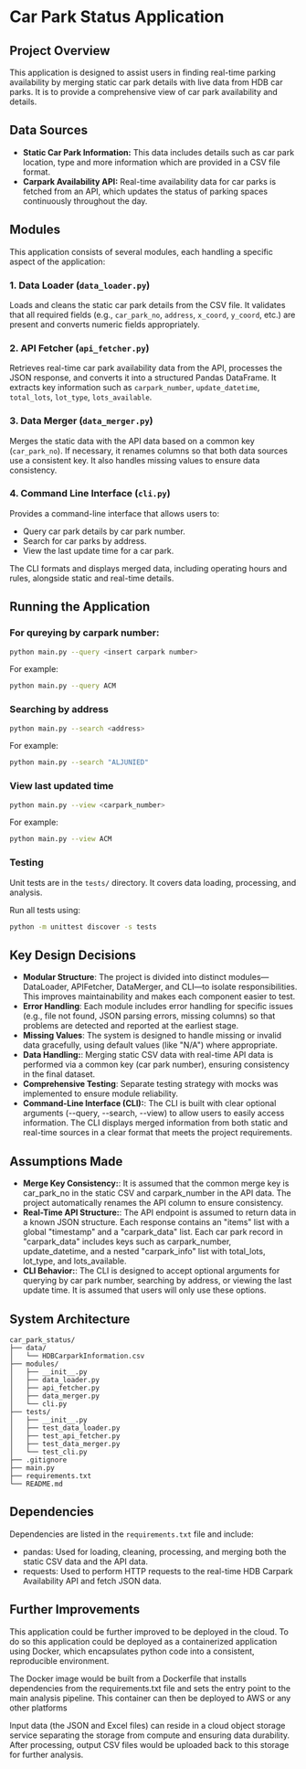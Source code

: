 # Car Park Status Application

## Project Overview
This application is designed to assist users in finding real-time parking availability by merging static car park details with live data from HDB car parks. It is to provide a comprehensive view of car park availability and details.

## Data Sources
- **Static Car Park Information:** This data includes details such as car park location, type and more information which are provided in a CSV file format.
- **Carpark Availability API:** Real-time availability data for car parks is fetched from an API, which updates the status of parking spaces continuously throughout the day.

## Modules
This application consists of several modules, each handling a specific aspect of the application:

### 1. Data Loader (`data_loader.py`)
Loads and cleans the static car park details from the CSV file. It validates that all required fields (e.g., `car_park_no`, `address`, `x_coord`, `y_coord`, etc.) are present and converts numeric fields appropriately.

### 2. API Fetcher (`api_fetcher.py`)
Retrieves real-time car park availability data from the API, processes the JSON response, and converts it into a structured Pandas DataFrame. It extracts key information such as `carpark_number`, `update_datetime`, `total_lots`, `lot_type`, `lots_available`.

### 3. Data Merger (`data_merger.py`)
Merges the static data with the API data based on a common key (`car_park_no`). If necessary, it renames columns so that both data sources use a consistent key. It also handles missing values to ensure data consistency.

### 4. Command Line Interface (`cli.py`)
Provides a command-line interface that allows users to:
  - Query car park details by car park number.
  - Search for car parks by address.
  - View the last update time for a car park.

The CLI formats and displays merged data, including operating hours and rules, alongside static and real-time details.


## Running the Application

### For qureying by carpark number:

```bash
python main.py --query <insert carpark number>
```
For example: 

```bash
python main.py --query ACM
```
### Searching by address

```bash
python main.py --search <address>
```
For example: 

```bash
python main.py --search "ALJUNIED"
```

### View last updated time

```bash
python main.py --view <carpark_number>
```
For example: 

```bash
python main.py --view ACM
```

### Testing

Unit tests are in the `tests/` directory. It covers data loading, processing, and analysis.

Run all tests using:

```bash
python -m unittest discover -s tests
```
## Key Design Decisions

- **Modular Structure**: The project is divided into distinct modules—DataLoader, APIFetcher, DataMerger, and CLI—to isolate responsibilities. This improves maintainability and makes each component easier to test.
- **Error Handling**: Each module includes error handling for specific issues (e.g., file not found, JSON parsing errors, missing columns) so that problems are detected and reported at the earliest stage.
- **Missing Values**: The system is designed to handle missing or invalid data gracefully, using default values (like "N/A") where appropriate.
- **Data Handling:**: Merging static CSV data with real-time API data is performed via a common key (car park number), ensuring consistency in the final dataset.
- **Comprehensive Testing**: Separate testing strategy with mocks was implemented to ensure module reliability.
- **Command-Line Interface (CLI):**: The CLI is built with clear optional arguments (--query, --search, --view) to allow users to easily access information. The CLI displays merged information from both static and real-time sources in a clear format that meets the project requirements.

## Assumptions Made

- **Merge Key Consistency:**: It is assumed that the common merge key is car_park_no in the static CSV and carpark_number in the API data. The project automatically renames the API column to ensure consistency.
- **Real-Time API Structure:**: The API endpoint is assumed to return data in a known JSON structure. Each response contains an "items" list with a global "timestamp" and a "carpark_data" list. Each car park record in "carpark_data" includes keys such as carpark_number, update_datetime, and a nested "carpark_info" list with total_lots, lot_type, and lots_available.
- **CLI Behavior:**: The CLI is designed to accept optional arguments for querying by car park number, searching by address, or viewing the last update time. It is assumed that users will only use these options. 

## System Architecture

```
car_park_status/
├── data/
│   └── HDBCarparkInformation.csv 
├── modules/
│   ├── __init__.py               
│   ├── data_loader.py            
│   ├── api_fetcher.py            
│   ├── data_merger.py            
│   └── cli.py                  
├── tests/
│   ├── __init__.py               
│   ├── test_data_loader.py       
│   ├── test_api_fetcher.py       
│   ├── test_data_merger.py       
│   └── test_cli.py              
├── .gitignore                    
├── main.py                       
├── requirements.txt              
└── README.md                    
```

## Dependencies

Dependencies are listed in the `requirements.txt` file and include:
- pandas: Used for loading, cleaning, processing, and merging both the static CSV data and the API data.
- requests: Used to perform HTTP requests to the real-time HDB Carpark Availability API and fetch JSON data.

## Further Improvements

This application could be further improved to be deployed in the cloud. To do so this application could be deployed as a containerized application using Docker, which encapsulates python code into a consistent, reproducible environment. 

The Docker image would be built from a Dockerfile that installs dependencies from the requirements.txt file and sets the entry point to the main analysis pipeline. This container can then be deployed to AWS or any other platforms

Input data (the JSON and Excel files) can reside in a cloud object storage service separating the storage from compute and ensuring data durability. After processing, output CSV files would be uploaded back to this storage for further analysis. 
